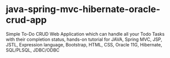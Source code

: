 # java-spring-mvc-hibernate-oracle-crud-app
Simple To-Do CRUD Web Application which can handle all your Todo Tasks with their completion status, hands-on tutorial for JAVA, Spring MVC, JSP, JSTL, Expression language, Bootstrap, HTML, CSS, Oracle 11G, Hibernate, SQL/PLSQL, JDBC/ODBC
